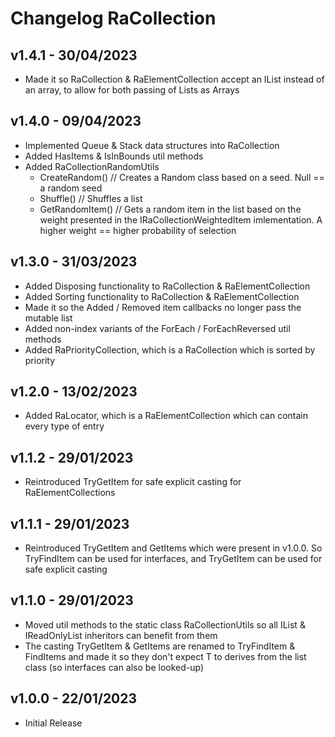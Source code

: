 # Changelog RaCollection

## v1.4.1 - 30/04/2023
* Made it so RaCollection & RaElementCollection accept an IList instead of an array, to allow for both passing of Lists as Arrays

## v1.4.0 - 09/04/2023
* Implemented Queue & Stack data structures into RaCollection
* Added HasItems & IsInBounds util methods
* Added RaCollectionRandomUtils
   * CreateRandom() // Creates a Random class based on a seed. Null == a random seed
   * Shuffle() // Shuffles a list
   * GetRandomItem() // Gets a random item in the list based on the weight presented in the IRaCollectionWeightedItem imlementation. A higher weight == higher probability of selection

## v1.3.0 - 31/03/2023
* Added Disposing functionality to RaCollection & RaElementCollection
* Added Sorting functionality to RaCollection & RaElementCollection
* Made it so the Added / Removed item callbacks no longer pass the mutable list
* Added non-index variants of the ForEach / ForEachReversed util methods
* Added RaPriorityCollection, which is a RaCollection which is sorted by priority

## v1.2.0 - 13/02/2023
* Added RaLocator, which is a RaElementCollection which can contain every type of entry

## v1.1.2 - 29/01/2023
* Reintroduced TryGetItem for safe explicit casting for RaElementCollections

## v1.1.1 - 29/01/2023
* Reintroduced TryGetItem and GetItems which were present in v1.0.0. So TryFindItem can be used for interfaces, and TryGetItem can be used for safe explicit casting

## v1.1.0 - 29/01/2023
* Moved util methods to the static class RaCollectionUtils so all IList & IReadOnlyList inheritors can benefit from them
* The casting TryGetItem & GetItems are renamed to TryFindItem & FindItems and made it so they don't expect T to derives from the list class (so interfaces can also be looked-up)

## v1.0.0 - 22/01/2023
* Initial Release
